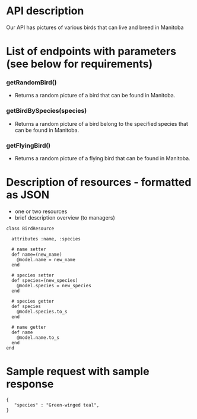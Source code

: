 # API description

Our API has pictures of various birds that can live and breed in Manitoba

# List of endpoints with parameters (see below for requirements)
### getRandomBird()
 - Returns a random picture of a bird that can be found in Manitoba.
### getBirdBySpecies(species)
 - Returns a random picture of a bird belong to the specified species that can be found in Manitoba.
### getFlyingBird()
 - Returns a random picture of a flying bird that can be found in Manitoba.

# Description of resources - formatted as JSON
- one or two resources
- brief description overview (to managers)

```
class BirdResource

  attributes :name, :species

  # name setter
  def name=(new_name)
    @model.name = new_name
  end
  
  # species setter
  def species=(new_species)
    @model.species = new_species
  end

  # species getter
  def species
    @model.species.to_s
  end
  
  # name getter
  def name
    @model.name.to_s
  end
end
```

# Sample request with sample response
```
{
   "species" : "Green-winged teal",
}
```
